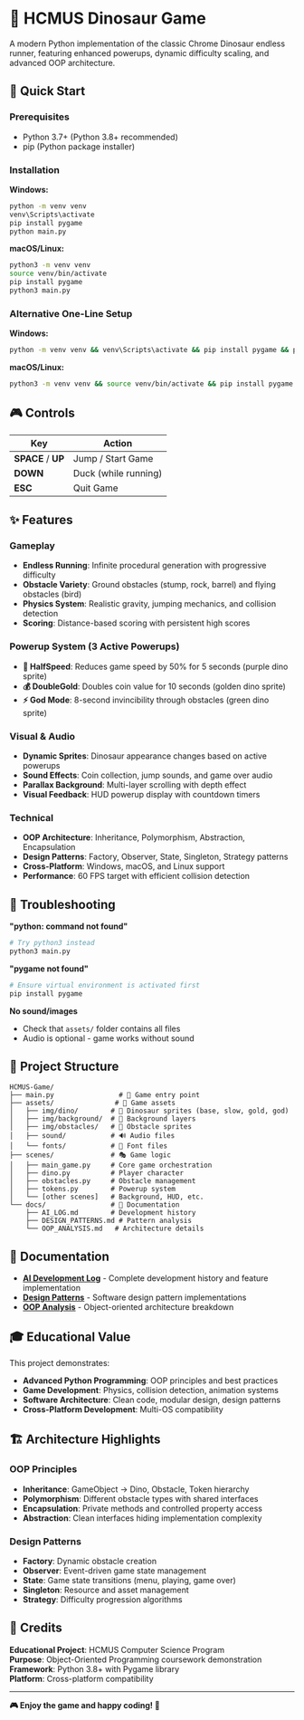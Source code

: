 # 🦕 HCMUS Dinosaur Game

A modern Python implementation of the classic Chrome Dinosaur endless runner, featuring enhanced powerups, dynamic difficulty scaling, and advanced OOP architecture.

## 🚀 Quick Start

### Prerequisites
- Python 3.7+ (Python 3.8+ recommended)
- pip (Python package installer)

### Installation

**Windows:**
```cmd
python -m venv venv
venv\Scripts\activate
pip install pygame
python main.py
```

**macOS/Linux:**
```bash
python3 -m venv venv
source venv/bin/activate
pip install pygame
python3 main.py
```

### Alternative One-Line Setup
**Windows:**
```cmd
python -m venv venv && venv\Scripts\activate && pip install pygame && python main.py
```

**macOS/Linux:**
```bash
python3 -m venv venv && source venv/bin/activate && pip install pygame && python3 main.py
```

## 🎮 Controls

| Key | Action |
|-----|--------|
| **SPACE** / **UP** | Jump / Start Game |
| **DOWN** | Duck (while running) |
| **ESC** | Quit Game |

## ✨ Features

### Gameplay
- **Endless Running**: Infinite procedural generation with progressive difficulty
- **Obstacle Variety**: Ground obstacles (stump, rock, barrel) and flying obstacles (bird)
- **Physics System**: Realistic gravity, jumping mechanics, and collision detection
- **Scoring**: Distance-based scoring with persistent high scores

### Powerup System (3 Active Powerups)
- **🐌 HalfSpeed**: Reduces game speed by 50% for 5 seconds (purple dino sprite)
- **💰 DoubleGold**: Doubles coin value for 10 seconds (golden dino sprite)
- **⚡ God Mode**: 8-second invincibility through obstacles (green dino sprite)

### Visual & Audio
- **Dynamic Sprites**: Dinosaur appearance changes based on active powerups
- **Sound Effects**: Coin collection, jump sounds, and game over audio
- **Parallax Background**: Multi-layer scrolling with depth effect
- **Visual Feedback**: HUD powerup display with countdown timers

### Technical
- **OOP Architecture**: Inheritance, Polymorphism, Abstraction, Encapsulation
- **Design Patterns**: Factory, Observer, State, Singleton, Strategy patterns
- **Cross-Platform**: Windows, macOS, and Linux support
- **Performance**: 60 FPS target with efficient collision detection

## 🔧 Troubleshooting

**"python: command not found"**
```bash
# Try python3 instead
python3 main.py
```

**"pygame not found"**
```bash
# Ensure virtual environment is activated first
pip install pygame
```

**No sound/images**
- Check that `assets/` folder contains all files
- Audio is optional - game works without sound

## 📁 Project Structure

```
HCMUS-Game/
├── main.py                # 🎯 Game entry point
├── assets/               # 🎨 Game assets
│   ├── img/dino/        # 🦕 Dinosaur sprites (base, slow, gold, god)
│   ├── img/background/  # 🌄 Background layers
│   ├── img/obstacles/   # 🚧 Obstacle sprites
│   ├── sound/           # 🔊 Audio files
│   └── fonts/           # 📝 Font files
├── scenes/              # 🎭 Game logic
│   ├── main_game.py     # Core game orchestration
│   ├── dino.py          # Player character
│   ├── obstacles.py     # Obstacle management
│   ├── tokens.py        # Powerup system
│   └── [other scenes]   # Background, HUD, etc.
└── docs/                # 📖 Documentation
    ├── AI_LOG.md        # Development history
    ├── DESIGN_PATTERNS.md # Pattern analysis
    └── OOP_ANALYSIS.md   # Architecture details
```

## 📖 Documentation

- **[AI Development Log](docs/AI_LOG.md)** - Complete development history and feature implementation
- **[Design Patterns](docs/DESIGN_PATTERNS.md)** - Software design pattern implementations
- **[OOP Analysis](docs/OOP_ANALYSIS.md)** - Object-oriented architecture breakdown

## 🎓 Educational Value

This project demonstrates:
- **Advanced Python Programming**: OOP principles and best practices
- **Game Development**: Physics, collision detection, animation systems
- **Software Architecture**: Clean code, modular design, design patterns
- **Cross-Platform Development**: Multi-OS compatibility

## 🏗️ Architecture Highlights

### OOP Principles
- **Inheritance**: GameObject → Dino, Obstacle, Token hierarchy
- **Polymorphism**: Different obstacle types with shared interfaces
- **Encapsulation**: Private methods and controlled property access
- **Abstraction**: Clean interfaces hiding implementation complexity

### Design Patterns
- **Factory**: Dynamic obstacle creation
- **Observer**: Event-driven game state management
- **State**: Game state transitions (menu, playing, game over)
- **Singleton**: Resource and asset management
- **Strategy**: Difficulty progression algorithms

## 📝 Credits

**Educational Project**: HCMUS Computer Science Program  
**Purpose**: Object-Oriented Programming coursework demonstration  
**Framework**: Python 3.8+ with Pygame library  
**Platform**: Cross-platform compatibility  

---

**🎮 Enjoy the game and happy coding! 🦕**
